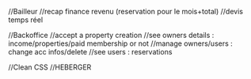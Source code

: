 //Bailleur
//recap finance revenu (reservation pour le mois+total)
//devis temps réel


//Backoffice
//accept a property creation
//see owners details : income/properties/paid membership or not
//manage owners/users : change acc infos/delete
//see users : reservations


//Clean CSS
//HEBERGER